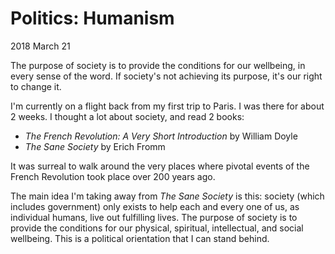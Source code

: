 # Politics: Humanism

<time datetime="2018-03-21">2018 March 21</time>

<p id="summary">
  The purpose of society is to provide the conditions for our wellbeing, in every sense of the
  word. If society's not achieving its purpose, it's our right to change it.
</p>

I'm currently on a flight back from my first trip to Paris. I was there for about 2 weeks.
I thought a lot about society, and read 2 books:

* *The French Revolution: A Very Short Introduction* by William Doyle
* *The Sane Society* by Erich Fromm

It was surreal to walk around the very places where pivotal events of the French Revolution
took place over 200 years ago.

The main idea I'm taking away from *The Sane Society* is this: society (which includes government)
only exists to help each and every one of us, as individual humans, live out fulfilling lives.
The purpose of society is to provide the conditions for our physical, spiritual, intellectual,
and social wellbeing. This is a political orientation that I can stand behind.
